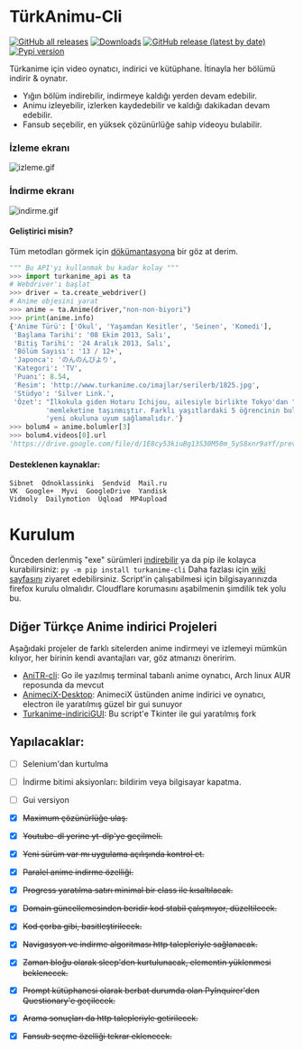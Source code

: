 # TürkAnimu-Cli
[![GitHub all releases](https://img.shields.io/github/downloads/kebablord/turkanime-indirici/total?style=flat-square)](https://github.com/KebabLord/turkanime-indirici/releases/latest)
[![Downloads](https://static.pepy.tech/personalized-badge/turkanime-cli?period=total&units=international_system&left_color=grey&right_color=orange&left_text=Pip%20Installs)](https://pepy.tech/project/turkanime-cli)
[![GitHub release (latest by date)](https://img.shields.io/github/v/release/kebablord/turkanime-indirici?style=flat-square)](https://github.com/kebablord/turkanime-indirici/releases/latest/download/turkanimu.exe)
[![Pypi version](https://img.shields.io/pypi/v/turkanime-cli?style=flat-square)](https://pypi.org/project/turkanime-cli/)

Türkanime için video oynatıcı, indirici ve kütüphane. İtinayla her bölümü indirir & oynatır.
 - Yığın bölüm indirebilir, indirmeye kaldığı yerden devam edebilir.
 - Animu izleyebilir, izlerken kaydedebilir ve kaldığı dakikadan devam edebilir.
 - Fansub seçebilir, en yüksek çözünürlüğe sahip videoyu bulabilir.

 ### İzleme ekranı
 ![izleme.gif](https://i.imgur.com/s04Dnox.gif)

 ### İndirme ekranı
 ![indirme.gif](https://i.imgur.com/k7Y3LYA.gif)
 
#### Geliştirici misin?
Tüm metodları görmek için [dökümantasyona](https://github.com/KebabLord/turkanime-indirici/wiki) bir göz at derim.
```py
""" Bu API'yı kullanmak bu kadar kolay """
>>> import turkanime_api as ta
# Webdriver'ı başlat
>>> driver = ta.create_webdriver()
# Anime objesini yarat
>>> anime = ta.Anime(driver,"non-non-biyori")
>>> print(anime.info)
{'Anime Türü': ['Okul', 'Yaşamdan Kesitler', 'Seinen', 'Komedi'],
 'Başlama Tarihi': '08 Ekim 2013, Salı',
 'Bitiş Tarihi': '24 Aralık 2013, Salı',
 'Bölüm Sayısı': '13 / 12+',
 'Japonca': 'のんのんびより',
 'Kategori': 'TV',
 'Puanı': 8.54,
 'Resim': 'http://www.turkanime.co/imajlar/serilerb/1825.jpg',
 'Stüdyo': 'Silver Link.',
 'Özet': "İlkokula giden Hotaru Ichijou, ailesiyle birlikte Tokyo'dan "
         'memleketine taşınmıştır. Farklı yaşıtlardaki 5 öğrencinin bulunduğu '
         'yeni okuluna uyum sağlamalıdır.'}
>>> bolum4 = anime.bolumler[3]
>>> bolum4.videos[0].url
'https://drive.google.com/file/d/1E8cy53kiuBg13S30M50m_5yS8xnr9aYf/preview'
```

#### Desteklenen kaynaklar:
```
Sibnet  Odnoklassinki  Sendvid  Mail.ru
VK  Google+  Myvi  GoogleDrive  Yandisk
Vidmoly  Dailymotion  Uqload  MP4upload
```

# Kurulum
Önceden derlenmiş "exe" sürümleri [indirebilir](https://github.com/KebabLord/turkanime-indirici/releases/latest) ya da pip ile kolayca kurabilirsiniz: `py -m pip install turkanime-cli`
Daha fazlası için [wiki sayfasını](https://github.com/KebabLord/turkanime-indirici/wiki/Herhangi-bir-uygulamay%C4%B1-system-path'%C4%B1na-ekleme) ziyaret edebilirsiniz.
Script'in çalışabilmesi için bilgisayarınızda firefox kurulu olmalıdır. Cloudflare korumasını aşabilmenin şimdilik tek yolu bu.

## Diğer Türkçe Anime indirici Projeleri
Aşağıdaki projeler de farklı sitelerden anime indirmeyi ve izlemeyi mümkün kılıyor, her birinin kendi avantajları var, göz atmanızı öneririm.
- [AniTR-cli](https://github.com/xeyossr/anitr-cli): Go ile yazılmış terminal tabanlı anime oynatıcı, Arch linux AUR reposunda da mevcut 
- [AnimeciX-Desktop](https://github.com/CaptainSP/animecix-desktop): AnimeciX üstünden anime indirici ve oynatıcı, electron ile yaratılmış güzel bir gui sunuyor
- [Turkanime-indiriciGUI](https://github.com/qweeren/turkanime-indirici/tree/master): Bu script'e Tkinter ile gui yaratılmış fork

## Yapılacaklar:
 - [ ] Selenium'dan kurtulma
 - [ ] İndirme bitimi aksiyonları: bildirim veya bilgisayar kapatma.
 - [ ] Gui versiyon
 - [x] ~~Maximum çözünürlüğe ulaş.~~
 - [x] ~~Youtube-dl yerine yt-dlp'ye geçilmeli.~~
 - [x] ~~Yeni sürüm var mı uygulama açılışında kontrol et.~~
 - [x] ~~Paralel anime indirme özelliği.~~
 - [x] ~~Progress yaratılma satırı minimal bir class ile kısaltılacak.~~
 - [x] ~~Domain güncellemesinden beridir kod stabil çalışmıyor, düzeltilecek.~~
 - [x] ~~Kod çorba gibi, basitleştirilecek.~~
 - [x] ~~Navigasyon ve indirme algoritması http talepleriyle sağlanacak.~~
 - [x] ~~Zaman bloğu olarak sleep'den kurtulunacak, elementin yüklenmesi beklenecek.~~
 - [x] ~~Prompt kütüphanesi olarak berbat durumda olan PyInquirer'den Questionary'e geçilecek.~~
 - [x] ~~Arama sonuçları da http talepleriyle getirilecek.~~
 - [x] ~~Fansub seçme özelliği tekrar eklenecek.~~


